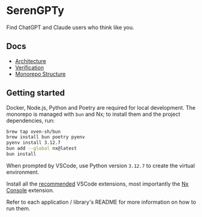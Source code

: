 # SerenGPTy

Find ChatGPT and Claude users who think like you.

## Docs

- [Architecture](docs/architecture.md)
- [Verification](docs/verification.md)
- [Monorepo Structure](docs/monorepo-structure.md)

## Getting started

Docker, Node.js, Python and Poetry are required for local development. The monorepo is managed with `bun` and Nx; to install them and the project dependencies, run:

```bash
brew tap oven-sh/bun
brew install bun poetry pyenv
pyenv install 3.12.7
bun add --global nx@latest
bun install
```

When prompted by VSCode, use Python version `3.12.7` to create the virtual environment.

Install all the [recommended](.vscode/extensions.json) VSCode extensions, most importantly the [Nx Console](https://marketplace.visualstudio.com/items?itemName=nrwl.angular-console) extension.

Refer to each application / library's README for more information on how to run them.
